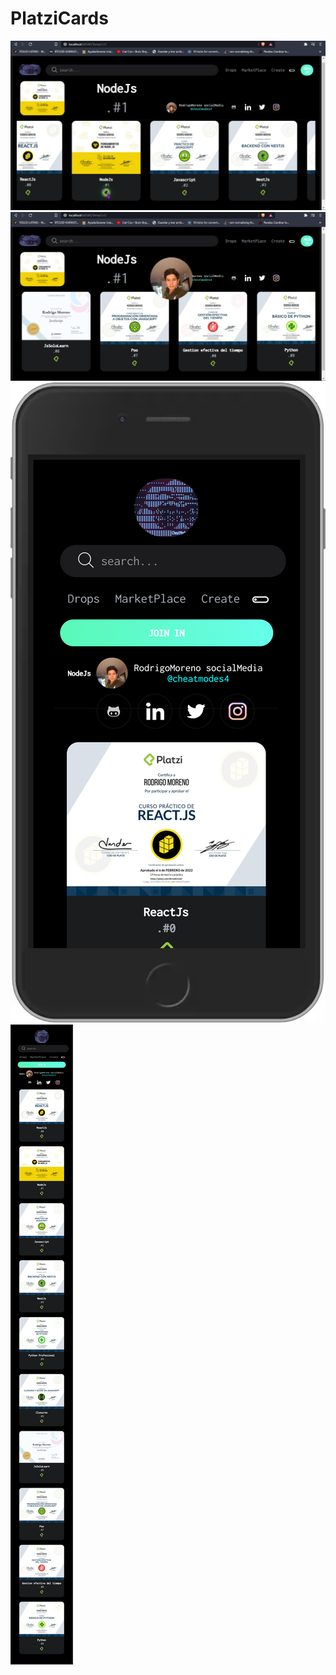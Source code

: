 # PlatziCards
<img src="./sc1.png" alt="1"/>
<img src="./sc2.png" alt="2"/>
<img src="sc3.png" class="fit-image" alt="3"/>
<img src="sc4.png" class="fit-image"alt="4"/>
 
